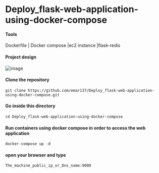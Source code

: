 # Deploy_flask-web-application-using-docker-compose
#### Tools 
Dockerfile | Docker compose |ec2 instance |flask-redis
#### Project design
![image](https://github.com/user-attachments/assets/c19b6f41-e0b6-469c-8266-6b9462c8cab4)

#### Clone the repository
```
git clone https://github.com/emar137/Deploy_flask-web-application-using-docker-compose.git
```
#### Go inside this directory
```
cd Deploy_flask-web-application-using-docker-compose
```
#### Run containers using docker compose  in order to access the web application
```
docker-compose up -d
```
#### open your browser and type
```
The_machine_public_ip_or_Dns_name:9000
```
